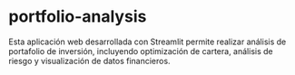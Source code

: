 # portfolio-analysis
Esta aplicación web desarrollada con Streamlit permite realizar análisis de portafolio de inversión, incluyendo optimización de cartera, análisis de riesgo y visualización de datos financieros.
